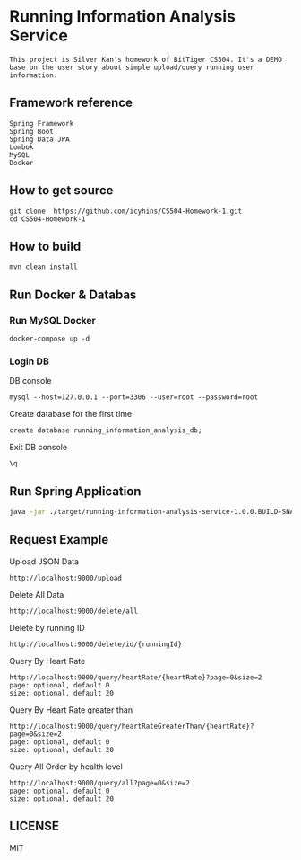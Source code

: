 # Running Information Analysis Service
```
This project is Silver Kan's homework of BitTiger CS504. It's a DEMO base on the user story about simple upload/query running user information.
```

## Framework reference
```
Spring Framework
Spring Boot
Spring Data JPA
Lombok
MySQL
Docker
```

## How to get source
```
git clone  https://github.com/icyhins/CS504-Homework-1.git
cd CS504-Homework-1
```
## How to build
```
mvn clean install
```

## Run Docker & Databas
### Run MySQL Docker
```
docker-compose up -d
```
### Login DB
DB console
```
mysql --host=127.0.0.1 --port=3306 --user=root --password=root
```
Create database for the first time
```
create database running_information_analysis_db;
```
Exit DB console
```
\q
```

## Run Spring Application
```bash
java -jar ./target/running-information-analysis-service-1.0.0.BUILD-SNAPSHOT.jar
```

## Request Example

Upload JSON Data
```
http://localhost:9000/upload
```
Delete All Data
```
http://localhost:9000/delete/all
```
Delete by running ID
```
http://localhost:9000/delete/id/{runningId}
```
Query By Heart Rate
```
http://localhost:9000/query/heartRate/{heartRate}?page=0&size=2
page: optional, default 0
size: optional, default 20
```
Query By Heart Rate greater than
```
http://localhost:9000/query/heartRateGreaterThan/{heartRate}?page=0&size=2
page: optional, default 0
size: optional, default 20
```
Query All Order by health level
```
http://localhost:9000/query/all?page=0&size=2
page: optional, default 0
size: optional, default 20
```

## LICENSE
MIT
